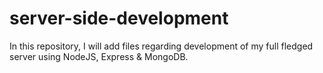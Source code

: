 # server-side-development
In this repository, I will add files regarding development of my full fledged server using NodeJS, Express & MongoDB. 
